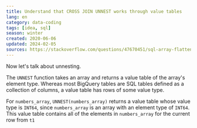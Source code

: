 ```yaml
---
title: Understand that CROSS JOIN UNNEST works through value tables
lang: en
category: data-coding
tags: [idea, sql]
season: winter
created: 2020-06-06
updated: 2024-02-05
sources: https://stackoverflow.com/questions/47670451/sql-array-flattening-why-doesnt-cross-join-unnest-join-every-nested-value-with
---
```


Now let's talk about unnesting.

The `UNNEST` function takes an array and returns a value table of the array's element type. Whereas most BigQuery tables are SQL tables defined as a collection of columns, a value table has rows of some value type.

For `numbers_array`, `UNNEST(numbers_array)` returns a value table whose value type is `INT64`, since `numbers_array` is an array with an element type of `INT64`. This value table contains all of the elements in `numbers_array` for the current row from `t1`